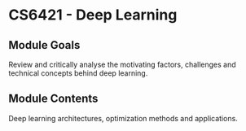 # CS6421 - Deep Learning

## Module Goals
Review and critically analyse the motivating factors, challenges and technical concepts behind deep learning.

## Module Contents
Deep learning architectures, optimization methods and applications.
